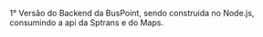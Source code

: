 1° Versão do Backend da BusPoint, sendo construida no Node.js, consumindo a api da Sptrans e do Maps.